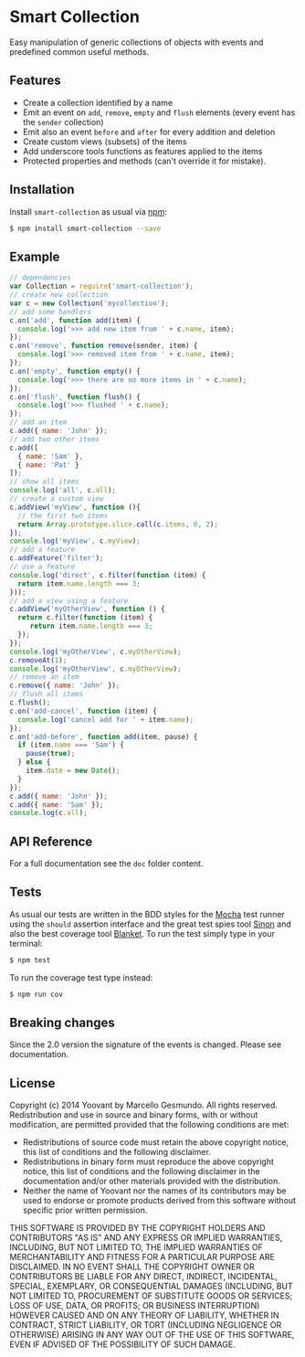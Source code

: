 # Smart Collection

Easy manipulation of generic collections of objects with events and predefined common useful methods.

## Features

* Create a collection identified by a name
* Emit an event on `add`, `remove`, `empty` and `flush` elements (every event has the `sender` collection)
* Emit also an event `before` and `after` for every addition and deletion
* Create custom views (subsets) of the items
* Add underscore tools functions as features applied to the items
* Protected properties and methods (can't override it for mistake).

## Installation

Install `smart-collection` as usual via [npm](http://npmjs.org):

```sh
$ npm install smart-collection --save
```

## Example

```js
// dependencies
var Collection = require('smart-collection');
// create new collection
var c = new Collection('mycollection');
// add some handlers
c.on('add', function add(item) {
  console.log('>>> add new item from ' + c.name, item);
});
c.on('remove', function remove(sender, item) {
  console.log('>>> removed item from ' + c.name, item);
});
c.on('empty', function empty() {
  console.log('>>> there are no more items in ' + c.name);
});
c.on('flush', function flush() {
  console.log('>>> flushed ' + c.name);
});
// add an item
c.add({ name: 'John' });
// add two other items
c.add([
  { name: 'Sam' },
  { name: 'Pat' }
]);
// show all items
console.log('all', c.all);
// create a custom view
c.addView('myView', function (){
  // the first two items
  return Array.prototype.slice.call(c.items, 0, 2);
});
console.log('myView', c.myView);
// add a feature
c.addFeature('filter');
// use a feature
console.log('direct', c.filter(function (item) {
  return item.name.length === 3;
}));
// add a view using a feature
c.addView('myOtherView', function () {
  return c.filter(function (item) {
     return item.name.length === 3;
  });
});
console.log('myOtherView', c.myOtherView);
c.removeAt(1);
console.log('myOtherView', c.myOtherView);
// remove an item
c.remove({ name: 'John' });
// flush all items
c.flush();
c.on('add-cancel', function (item) {
  console.log('cancel add for ' + item.name);
});
c.on('add-before', function add(item, pause) {
  if (item.name === 'Sam') {
    pause(true);
  } else {
    item.date = new Date();
  }
});
c.add({ name: 'John' });
c.add({ name: 'Sam' });
console.log(c.all);
```

## API Reference

For a full documentation see the `doc` folder content.

## Tests

As usual our tests are written in the BDD styles for the [Mocha](http://visionmedia.github.com/mocha) test runner using the `should` assertion interface and the great test spies tool [Sinon](http://sinonjs.org) and also the best coverage tool [Blanket](http://blanketjs.org).
To run the test simply type in your terminal:

```bash
$ npm test
```

To run the coverage test type instead:

```bash
$ npm run cov
```

## Breaking changes

Since the 2.0 version the signature of the events is changed. Please see documentation.

## License

Copyright (c) 2014 Yoovant by Marcello Gesmundo. All rights reserved.
Redistribution and use in source and binary forms, with or without
modification, are permitted provided that the following conditions are
met:

   * Redistributions of source code must retain the above copyright
     notice, this list of conditions and the following disclaimer.
   * Redistributions in binary form must reproduce the above
     copyright notice, this list of conditions and the following
     disclaimer in the documentation and/or other materials provided
     with the distribution.
   * Neither the name of Yoovant nor the names of its
     contributors may be used to endorse or promote products derived
     from this software without specific prior written permission.

THIS SOFTWARE IS PROVIDED BY THE COPYRIGHT HOLDERS AND CONTRIBUTORS
"AS IS" AND ANY EXPRESS OR IMPLIED WARRANTIES, INCLUDING, BUT NOT
LIMITED TO, THE IMPLIED WARRANTIES OF MERCHANTABILITY AND FITNESS FOR
A PARTICULAR PURPOSE ARE DISCLAIMED. IN NO EVENT SHALL THE COPYRIGHT
OWNER OR CONTRIBUTORS BE LIABLE FOR ANY DIRECT, INDIRECT, INCIDENTAL,
SPECIAL, EXEMPLARY, OR CONSEQUENTIAL DAMAGES (INCLUDING, BUT NOT
LIMITED TO, PROCUREMENT OF SUBSTITUTE GOODS OR SERVICES; LOSS OF USE,
DATA, OR PROFITS; OR BUSINESS INTERRUPTION) HOWEVER CAUSED AND ON ANY
THEORY OF LIABILITY, WHETHER IN CONTRACT, STRICT LIABILITY, OR TORT
(INCLUDING NEGLIGENCE OR OTHERWISE) ARISING IN ANY WAY OUT OF THE USE
OF THIS SOFTWARE, EVEN IF ADVISED OF THE POSSIBILITY OF SUCH DAMAGE.
